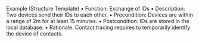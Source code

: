 Example (Structure Template) 
▪ Function: Exchange of IDs 
▪ Description: Two devices send their IDs to each other. 
▪ Precondition: Devices are within a range of 2m for at least 15 minutes. 
▪ Postcondition: IDs are stored in the local database. 
▪ Rationale: Contact tracing requires to temporarily identify the device of contacts.